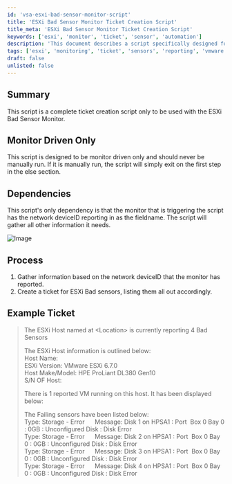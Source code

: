 ```yaml
---
id: 'vsa-esxi-bad-sensor-monitor-script'
title: 'ESXi Bad Sensor Monitor Ticket Creation Script'
title_meta: 'ESXi Bad Sensor Monitor Ticket Creation Script'
keywords: ['esxi', 'monitor', 'ticket', 'sensor', 'automation']
description: 'This document describes a script specifically designed for creating tickets for ESXi Bad Sensors, triggered by a monitor. It details the dependencies, process, and provides an example of the generated ticket, ensuring accurate reporting of any issues detected by the monitoring system.'
tags: ['esxi', 'monitoring', 'ticket', 'sensors', 'reporting', 'vmware', 'hpe']
draft: false
unlisted: false
---
```

## Summary

This script is a complete ticket creation script only to be used with the ESXi Bad Sensor Monitor.

## Monitor Driven Only

This script is designed to be monitor driven only and should never be manually run. If it is manually run, the script will simply exit on the first step in the else section.

## Dependencies

This script's only dependency is that the monitor that is triggering the script has the network deviceID reporting in as the fieldname. The script will gather all other information it needs.

![Image](..\..\..\static\img\Ticket-Creation---ESXi-Bad-Sensor\image_1.png)

## Process

1. Gather information based on the network deviceID that the monitor has reported.
2. Create a ticket for ESXi Bad sensors, listing them all out accordingly.

## Example Ticket

> The ESXi Host named <ESXI HostName> at <Client>\<Location> is currently reporting 4 Bad Sensors  
>  
> The ESXi Host information is outlined below:  
> Host Name: <computername>  
> ESXi Version: VMware ESXi 6.7.0  
> Host Make/Model: HPE ProLiant DL380 Gen10  
> S/N OF Host: <Serial Number of Host>  
>  
> There is 1 reported VM running on this host. It has been displayed below:  
> <VM Name>  
>  
> The Failing sensors have been listed below:  
> Type: Storage - Error      Message: Disk 1 on HPSA1 : Port  Box 0 Bay 0 : 0GB : Unconfigured Disk : Disk Error  
> Type: Storage - Error      Message: Disk 2 on HPSA1 : Port  Box 0 Bay 0 : 0GB : Unconfigured Disk : Disk Error  
> Type: Storage - Error      Message: Disk 3 on HPSA1 : Port  Box 0 Bay 0 : 0GB : Unconfigured Disk : Disk Error  
> Type: Storage - Error      Message: Disk 4 on HPSA1 : Port  Box 0 Bay 0 : 0GB : Unconfigured Disk : Disk Error  


